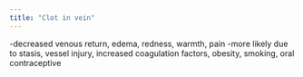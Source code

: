 ```yaml
---
title: "Clot in vein"
---
```

-decreased venous return, edema, redness, warmth, pain
-more likely due to stasis, vessel injury, increased coagulation factors, obesity, smoking, oral contraceptive

